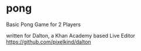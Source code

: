 # pong
Basic Pong Game for 2 Players

written for Dalton, a Khan Academy based Live Editor
https://github.com/pixelkind/dalton
